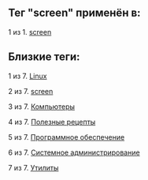 ## Тег "screen" применён в:

1 из 1. [screen](../Компьютеры%20и%20софт/Утилиты/Screen.md)

## Близкие теги:

1 из 7. [Linux](./Linux.md)

2 из 7. [screen](./screen.md)

3 из 7. [Компьютеры](./Компьютеры.md)

4 из 7. [Полезные рецепты](./Полезные%20рецепты.md)

5 из 7. [Программное обеспечение](./Программное%20обеспечение.md)

6 из 7. [Системное администрирование](./Системное%20администрирование.md)

7 из 7. [Утилиты](./Утилиты.md)

